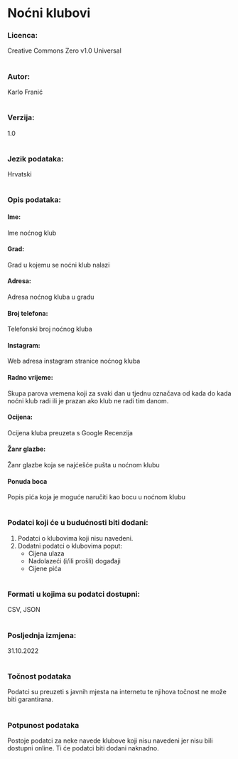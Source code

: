 # Noćni klubovi

### Licenca:
Creative Commons Zero v1.0 Universal

#

### Autor:  
Karlo Franić

#

### Verzija: 
1.0

#

### Jezik podataka: 
Hrvatski

#

### Opis podataka:
#### Ime:
Ime noćnog klub
#### Grad:
Grad u kojemu se noćni klub nalazi
#### Adresa:
Adresa noćnog kluba u gradu
#### Broj telefona:
Telefonski broj noćnog kluba
#### Instagram:
Web adresa instagram stranice noćnog kluba
#### Radno vrijeme:
Skupa parova vremena koji za svaki dan u tjednu označava od kada do kada noćni klub radi ili je prazan ako klub ne radi tim danom.
#### Ocijena:
Ocijena kluba preuzeta s Google Recenzija
#### Žanr glazbe:
Žanr glazbe koja se najćešće pušta u noćnom klubu
#### Ponuda boca
Popis pića koja je moguće naručiti kao bocu u noćnom klubu

#

### Podatci koji će u budućnosti biti dodani:
1. Podatci o klubovima koji nisu navedeni.
2. Dodatni podatci o klubovima poput:
    * Cijena ulaza
    * Nadolazeći (i/ili prošli) događaji
    * Cijene pića

#

### Formati u kojima su podatci dostupni:
CSV, JSON

#

### Posljednja izmjena:
31.10.2022

#

### Točnost podataka
Podatci su preuzeti s javnih mjesta na internetu te njihova točnost ne može biti garantirana.

#

### Potpunost podataka
Postoje podatci za neke navede klubove koji nisu navedeni jer nisu bili dostupni online. Ti će podatci biti dodani naknadno.
